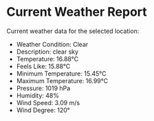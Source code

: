 # Current Weather Report
Current weather data for the selected location:
- Weather Condition: Clear
- Description: clear sky
- Temperature: 16.88°C
- Feels Like: 15.88°C
- Minimum Temperature: 15.45°C
- Maximum Temperature: 16.99°C
- Pressure: 1019 hPa
- Humidity: 48%
- Wind Speed: 3.09 m/s
- Wind Degree: 120°
